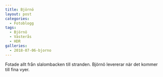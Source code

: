 ```yaml
---
title: Björnö
layout: post
categories:
  - Fotoblogg
tags:
  - Björnö
  - Västerås
  - HDR
galleries:
  - 2018-07-06-bjorno
---
```


Fotade allt från slalombacken till stranden. Björnö levererar när det kommer till fina vyer.
